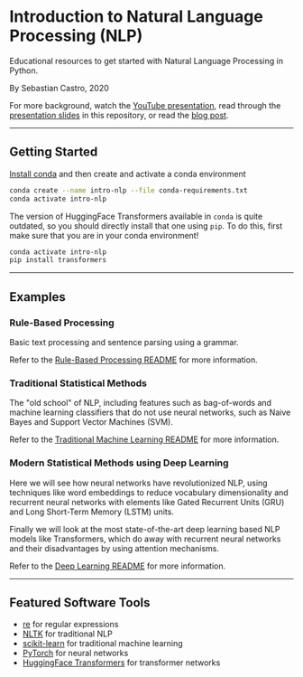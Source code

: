 # Introduction to Natural Language Processing (NLP)
Educational resources to get started with Natural Language Processing in Python.

By Sebastian Castro, 2020

For more background, watch the [YouTube presentation](https://youtu.be/r1TLHEIz_FU), read through the [presentation slides](intro-nlp-slides.pdf) in this repository, or read the [blog post](https://roboticseabass.com/2020/07/28/introduction-to-natural-language-processing/).

---

## Getting Started

[Install conda](https://docs.conda.io/projects/conda/en/latest/user-guide/install/) and then create and activate a conda environment

```bash
conda create --name intro-nlp --file conda-requirements.txt
conda activate intro-nlp
```

The version of HuggingFace Transformers available in `conda` is quite outdated, so you should directly install that one using `pip`. To do this, first make sure that you are in your conda environment!

```bash
conda activate intro-nlp
pip install transformers
```

---


## Examples

### Rule-Based Processing
Basic text processing and sentence parsing using a grammar.

Refer to the [Rule-Based Processing README](examples/rule_based/README.md) for more information.

### Traditional Statistical Methods
The "old school" of NLP, including features such as bag-of-words and machine learning classifiers that do not use neural networks, such as Naive Bayes and Support Vector Machines (SVM).

Refer to the [Traditional Machine Learning README](examples/traditional_ml/README.md) for more information.

### Modern Statistical Methods using Deep Learning
Here we will see how neural networks have revolutionized NLP, using techniques like word embeddings to reduce vocabulary dimensionality and recurrent neural networks with elements like Gated Recurrent Units (GRU) and Long Short-Term Memory (LSTM) units.


Finally we will look at the most state-of-the-art deep learning based NLP models like Transformers, which do away with recurrent neural networks and their disadvantages by using attention mechanisms.

Refer to the [Deep Learning README](examples/deep_learning/README.md) for more information.


---


## Featured Software Tools

* [re](https://docs.python.org/3/library/re.html) for regular expressions
* [NLTK](http://www.nltk.org/) for traditional NLP
* [scikit-learn](https://scikit-learn.org/stable/) for traditional machine learning
* [PyTorch](https://pytorch.org/) for neural networks
* [HuggingFace Transformers](https://huggingface.co/transformers/) for transformer networks
